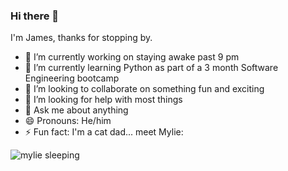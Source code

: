 ### Hi there 👋
I'm James, thanks for stopping by.

- 🔭 I’m currently working on staying awake past 9 pm
- 🌱 I’m currently learning Python as part of a 3 month Software Engineering bootcamp
- 👯 I’m looking to collaborate on something fun and exciting
- 🤔 I’m looking for help with most things
- 💬 Ask me about anything
- 😄 Pronouns: He/him
- ⚡ Fun fact: I'm a cat dad... meet Mylie:

![mylie sleeping](https://user-images.githubusercontent.com/33696436/219978021-b7a0f72b-e376-41a6-8be4-c8b7e6946ad2.png)


